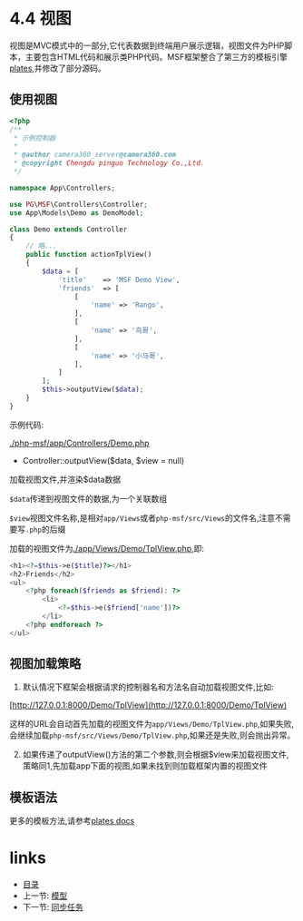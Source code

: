 # 4.4 视图

视图是MVC模式中的一部分,它代表数据到终端用户展示逻辑，视图文件为PHP脚本，主要包含HTML代码和展示类PHP代码。MSF框架整合了第三方的模板引擎[plates](https://github.com/pinguo/plates),并修改了部分源码。

## 使用视图

```php
<?php
/**
 * 示例控制器
 *
 * @author camera360_server@camera360.com
 * @copyright Chengdu pinguo Technology Co.,Ltd.
 */

namespace App\Controllers;

use PG\MSF\Controllers\Controller;
use App\Models\Demo as DemoModel;

class Demo extends Controller
{
    // 略...
    public function actionTplView()
    {
        $data = [
            'title'    => 'MSF Demo View',
            'friends'  => [
                [
                    'name' => 'Rango',
                ],
                [
                    'name' => '鸟哥',
                ],
                [
                    'name' => '小马哥',
                ],
            ]
        ];
        $this->outputView($data);
    }
}
```

示例代码:

[./php-msf/app/Controllers/Demo.php](https://github.com/pinguo/php-msf/pinguo/app/Controllers/Demo.php)

- Controller::outputView($data, $view = null)

加载视图文件,并渲染$data数据

`$data`传递到视图文件的数据,为一个关联数组

`$view`视图文件名称,是相对`app/Views`或者`php-msf/src/Views`的文件名,注意不需要写`.php`的后缀

加载的视图文件为[./app/Views/Demo/TplView.php](https://github.com/pinguo/php-msf/pinguo/app/Views/Demo/TplView.php),即:

```php
<h1><?=$this->e($title)?></h1>
<h2>Friends</h2>
<ul>
    <?php foreach($friends as $friend): ?>
        <li>
            <?=$this->e($friend['name'])?>
        </li>
    <?php endforeach ?>
</ul>
```

## 视图加载策略

1. 默认情况下框架会根据请求的控制器名和方法名自动加载视图文件,比如:

[http://127.0.0.1:8000/Demo/TplView](http://127.0.0.1:8000/Demo/TplView)

这样的URL会自动首先加载的视图文件为`app/Views/Demo/TplView.php`,如果失败,会继续加载`php-msf/src/Views/Demo/TplView.php`,如果还是失败,则会抛出异常。

2. 如果传递了outputView()方法的第二个参数,则会根据$view来加载视图文件,策略同1,先加载app下面的视图,如果未找到则加载框架内置的视图文件

## 模板语法

更多的模板方法,请参考[plates docs](https://github.com/pinguo/plates/tree/master/docs)

# links
  * [目录](<preface-目录.md>)
  * 上一节: [模型](<04.3-模型.md>)
  * 下一节: [同步任务](<04.5-同步任务.md>)